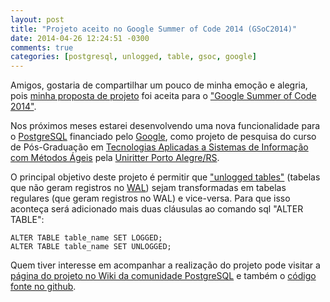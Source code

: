```yaml
---
layout: post
title: "Projeto aceito no Google Summer of Code 2014 (GSoC2014)"
date: 2014-04-26 12:24:51 -0300
comments: true
categories: [postgresql, unlogged, table, gsoc, google] 
---
```


Amigos, gostaria de compartilhar um pouco de minha emoção e alegria, pois [minha proposta de projeto](http://www.google-melange.com/gsoc/project/details/google/gsoc2014/fabriziomello/5738600293466112) foi aceita para o ["Google Summer of Code 2014"](http://www.google-melange.com/gsoc/homepage/google/gsoc2014).

Nos próximos meses estarei desenvolvendo uma nova funcionalidade para o [PostgreSQL](http://www.postgresql.org) financiado pelo [Google](http://www.google-melange.com/gsoc/homepage/google/gsoc2014), como projeto de pesquisa do curso de Pós-Graduação em [Tecnologias Aplicadas a Sistemas de Informação com Métodos Ágeis](http://www.uniritter.edu.br/pos/tecnologia/metodos_ageis) pela [Uniritter Porto Alegre/RS](http://www.uniritter.edu.br).

O principal objetivo deste projeto é permitir que ["unlogged tables"](http://www.postgresql.org/docs/current/static/sql-createtable.html) (tabelas que não geram registros no [WAL](http://www.postgresql.org/docs/current/static/wal-intro.html)) sejam transformadas em tabelas regulares (que geram registros no WAL) e vice-versa. Para que isso aconteça será adicionado mais duas cláusulas ao comando sql "ALTER TABLE":

	ALTER TABLE table_name SET LOGGED;
	ALTER TABLE table_name SET UNLOGGED;

Quem tiver interesse em acompanhar a realização do projeto pode visitar a [página do projeto no Wiki da comunidade PostgreSQL](http://wiki.postgresql.org/wiki/Allow_an_unlogged_table_to_be_changed_to_logged_GSoC_2014) e também o [código fonte no github](https://github.com/fabriziomello/postgres/tree/gsoc2014_alter_table_set_logged).
